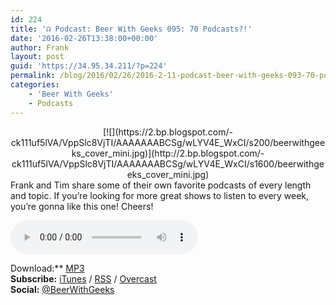 ```yaml
---
id: 224
title: '☊ Podcast: Beer With Geeks 095: 70 Podcasts?!'
date: '2016-02-26T13:38:00+00:00'
author: Frank
layout: post
guid: 'https://34.95.34.211/?p=224'
permalink: /blog/2016/02/26/2016-2-11-podcast-beer-with-geeks-093-70-podcasts/
categories:
    - 'Beer With Geeks'
    - Podcasts
---
```


<div class="separator" style="clear: both; text-align: center;">[![](https://2.bp.blogspot.com/-ck111uf5lVA/VppSlc8VjTI/AAAAAAABCSg/wLYV4E_WxCI/s200/beerwithgeeks_cover_mini.jpg)](http://2.bp.blogspot.com/-ck111uf5lVA/VppSlc8VjTI/AAAAAAABCSg/wLYV4E_WxCI/s1600/beerwithgeeks_cover_mini.jpg)</div>Frank and Tim share some of their own favorite podcasts of every length and topic. If you’re looking for more great shows to listen to every week, you’re gonna like this one! Cheers!

<audio controls="controls"><source src="http://www.podtrac.com/pts/redirect.mp3/archive.org/download/BWG093/BWG093.mp3" type="audio/mpeg"></source><embed height="80px" width="100px"></embed> Your browser does not support this audio</audio>  
  
  
Download:** [MP3](http://www.podtrac.com/pts/redirect.mp3/archive.org/download/BWG093/BWG093.mp3)  
**Subscribe:** [iTunes](https://itunes.apple.com/us/podcast/beer-with-geeks/id910485914?mt=2) / [RSS](http://feeds.feedburner.com/beerwithgeeks) / [Overcast](https://overcast.fm/itunes910485914/beer-with-geeks-a-geek-pop-culture-podcast)  
**Social:** [@BeerWithGeeks](https://twitter.com/beerwithgeeks)